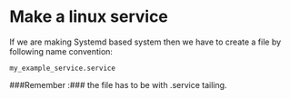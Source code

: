 # Make a linux service

If we are making Systemd based system then we have to create a file by following name convention:
```
my_example_service.service
```

###Remember :### the file has to be with .service tailing.
